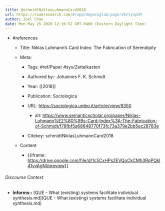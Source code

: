 ```yaml
---
title: @schmidtNiklasLuhmannCard2018
url: https://roamresearch.com/#/app/megacoglab/page/VkCtynphM
author: Joel Chan
date: Mon May 25 2020 12:16:52 GMT-0400 (Eastern Daylight Time)
---
```


- #references

    - Title: Niklas Luhmann’s Card Index: The Fabrication of Serendipity

    - Meta:

        - Tags: #ref/Paper #sys/Zettelkasten

        - Authored by::  Johannes F. K. Schmidt

        - Year: [[2018]]

        - Publication: Sociologica

        - URL: https://sociologica.unibo.it/article/view/8350

            - alt: https://www.semanticscholar.org/paper/Niklas-Luhmann%E2%80%99s-Card-Index%3A-The-Fabrication-of-Schmidt/f78fbf5a68648770f73fc73a379e2bb5ec28783e

        - Citekey: schmidtNiklasLuhmannCard2018

    - Content

        - {{iframe: https://drive.google.com/file/d/1c5CxHPs2EVQoCkCMh3RpPQkI41vvAgNl/preview}}

###### Discourse Context

- **Informs::** [QUE - What (existing) systems facilitate individual synthesis.md](QUE - What (existing) systems facilitate individual synthesis.md)

